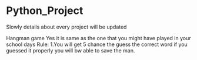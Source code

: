 # Python_Project
Slowly details about every project will be updated

Hangman game 
Yes it is same as the one that you might have played in your school days 
Rule:
1.You will get 5 chance the guess the correct word if you guessed it properly you will bw able to save the man.

